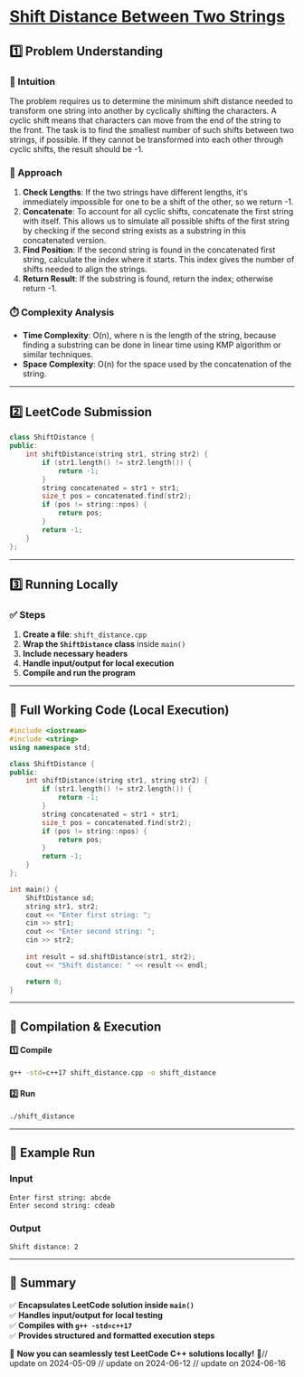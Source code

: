 # **[Shift Distance Between Two Strings](https://leetcode.com/problems/shift-distance-between-two-strings/description/)**  

## **1️⃣ Problem Understanding**  
### **📌 Intuition**  
The problem requires us to determine the minimum shift distance needed to transform one string into another by cyclically shifting the characters. A cyclic shift means that characters can move from the end of the string to the front. The task is to find the smallest number of such shifts between two strings, if possible. If they cannot be transformed into each other through cyclic shifts, the result should be -1.

### **🚀 Approach**  
1. **Check Lengths**: If the two strings have different lengths, it's immediately impossible for one to be a shift of the other, so we return -1. 
2. **Concatenate**: To account for all cyclic shifts, concatenate the first string with itself. This allows us to simulate all possible shifts of the first string by checking if the second string exists as a substring in this concatenated version.
3. **Find Position**: If the second string is found in the concatenated first string, calculate the index where it starts. This index gives the number of shifts needed to align the strings. 
4. **Return Result**: If the substring is found, return the index; otherwise return -1.

### **⏱️ Complexity Analysis**  
- **Time Complexity**: O(n), where n is the length of the string, because finding a substring can be done in linear time using KMP algorithm or similar techniques.  
- **Space Complexity**: O(n) for the space used by the concatenation of the string.  

---  

## **2️⃣ LeetCode Submission**  
```cpp
class ShiftDistance {
public:
    int shiftDistance(string str1, string str2) {
        if (str1.length() != str2.length()) {
            return -1;
        }
        string concatenated = str1 + str1;
        size_t pos = concatenated.find(str2);
        if (pos != string::npos) {
            return pos;
        }
        return -1;
    }
};
```  

---  

## **3️⃣ Running Locally**  
### **✅ Steps**  
1. **Create a file**: `shift_distance.cpp`  
2. **Wrap the `ShiftDistance` class** inside `main()`  
3. **Include necessary headers**  
4. **Handle input/output for local execution**  
5. **Compile and run the program**  

---  

## **📝 Full Working Code (Local Execution)**  
```cpp
#include <iostream>
#include <string>
using namespace std;

class ShiftDistance {
public:
    int shiftDistance(string str1, string str2) {
        if (str1.length() != str2.length()) {
            return -1;
        }
        string concatenated = str1 + str1;
        size_t pos = concatenated.find(str2);
        if (pos != string::npos) {
            return pos;
        }
        return -1;
    }
};

int main() {
    ShiftDistance sd;
    string str1, str2;
    cout << "Enter first string: ";
    cin >> str1;
    cout << "Enter second string: ";
    cin >> str2;
    
    int result = sd.shiftDistance(str1, str2);
    cout << "Shift distance: " << result << endl;

    return 0;
}
```  

---  

## **🔧 Compilation & Execution**  
#### **1️⃣ Compile**  
```bash
g++ -std=c++17 shift_distance.cpp -o shift_distance
```  

#### **2️⃣ Run**  
```bash
./shift_distance
```  

---  

## **🎯 Example Run**  
### **Input**  
```
Enter first string: abcde
Enter second string: cdeab
```  
### **Output**  
```
Shift distance: 2
```  

---  

## **📌 Summary**  
✅ **Encapsulates LeetCode solution inside `main()`**  
✅ **Handles input/output for local testing**  
✅ **Compiles with `g++ -std=c++17`**  
✅ **Provides structured and formatted execution steps**  

🚀 **Now you can seamlessly test LeetCode C++ solutions locally!** 🚀// update on 2024-05-09
// update on 2024-06-12
// update on 2024-06-16
